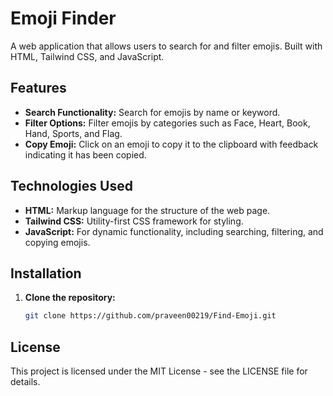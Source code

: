 # Emoji Finder

A web application that allows users to search for and filter emojis. Built with HTML, Tailwind CSS, and JavaScript.

## Features

- **Search Functionality:** Search for emojis by name or keyword.
- **Filter Options:** Filter emojis by categories such as Face, Heart, Book, Hand, Sports, and Flag.
- **Copy Emoji:** Click on an emoji to copy it to the clipboard with feedback indicating it has been copied.

## Technologies Used

- **HTML:** Markup language for the structure of the web page.
- **Tailwind CSS:** Utility-first CSS framework for styling.
- **JavaScript:** For dynamic functionality, including searching, filtering, and copying emojis.

## Installation

1. **Clone the repository:**
   ```sh
   git clone https://github.com/praveen00219/Find-Emoji.git
   ```

## License

This project is licensed under the MIT License - see the LICENSE file for details.
